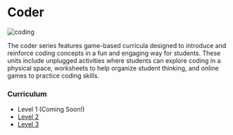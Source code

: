 # Coder

![coding](../images/coding-2.jpg)

The coder series features game-based curricula designed to introduce and reinforce coding concepts in a fun and engaging way for students. These units include unplugged activities where students can explore coding in a physical space, worksheets to help organize student thinking, and online games to practice coding skills.

### Curriculum

- Level 1 (Coming Soon!)
- [Level 2](../coder/level-2/index.html)
- [Level 3](../coder/level-3/index.html)
